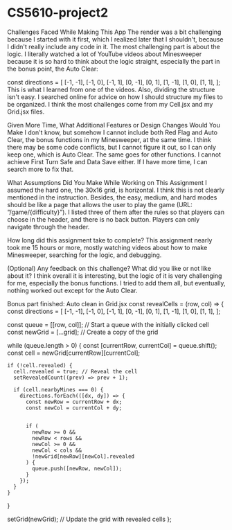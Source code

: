 

# CS5610-project2
Challenges Faced While Making This App
The render was a bit challenging because I started with it first, which I realized later that I shouldn't, because I didn't really include any code in it. The most challenging part is about the logic. I literally watched a lot of YouTube videos about Minesweeper because it is so hard to think about the logic straight, especially the part in the bonus point, the Auto Clear:

const directions = [
  [-1, -1], [-1, 0], [-1, 1],
  [0, -1],          [0, 1],
  [1, -1], [1, 0], [1, 1],
];
This is what I learned from one of the videos. Also, dividing the structure isn't easy. I searched online for advice on how I should structure my files to be organized. I think the most challenges come from my Cell.jsx and my Grid.jsx files.

Given More Time, What Additional Features or Design Changes Would You Make
I don't know, but somehow I cannot include both Red Flag and Auto Clear, the bonus functions in my Minesweeper, at the same time. I think there may be some code conflicts, but I cannot figure it out, so I can only keep one, which is Auto Clear. The same goes for other functions. I cannot achieve First Turn Safe and Data Save either. If I have more time, I can search more to fix that.

What Assumptions Did You Make While Working on This Assignment
I assumed the hard one, the 30x16 grid, is horizontal. I think this is not clearly mentioned in the instruction. Besides, the easy, medium, and hard modes should be like a page that allows the user to play the game (URL: “/game/{difficulty}”). I listed three of them after the rules so that players can choose in the header, and there is no back button. Players can only navigate through the header.

How long did this assignment take to complete?
This assignment nearly took me 15 hours or more, mostly watching videos about how to make Minesweeper, searching for the logic, and debugging.

(Optional) Any feedback on this challenge? What did you like or not like about it?
I think overall it is interesting, but the logic of it is very challenging for me, especially the bonus functions. I tried to add them all, but eventually, nothing worked out except for the Auto Clear.

Bonus part finished: Auto clean
in Grid.jsx
const revealCells = (row, col) => {
  const directions = [
    [-1, -1], [-1, 0], [-1, 1],
    [0, -1],          [0, 1],
    [1, -1], [1, 0], [1, 1],
  ];

  const queue = [[row, col]]; // Start a queue with the initially clicked cell
  const newGrid = [...grid]; // Create a copy of the grid

  while (queue.length > 0) {
    const [currentRow, currentCol] = queue.shift();
    const cell = newGrid[currentRow][currentCol];

    if (!cell.revealed) { 
      cell.revealed = true; // Reveal the cell
      setRevealedCount((prev) => prev + 1);

      if (cell.nearbyMines === 0) { 
        directions.forEach(([dx, dy]) => {
          const newRow = currentRow + dx;
          const newCol = currentCol + dy;

      
          if (
            newRow >= 0 &&
            newRow < rows &&
            newCol >= 0 &&
            newCol < cols &&
            !newGrid[newRow][newCol].revealed
          ) {
            queue.push([newRow, newCol]); 
          }
        });
      }
    }
  }

  setGrid(newGrid); // Update the grid with revealed cells
};
